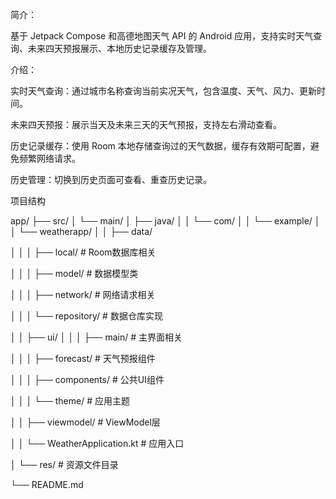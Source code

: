 简介：

基于 Jetpack Compose 和高德地图天气 API 的 Android 应用，支持实时天气查询、未来四天预报展示、本地历史记录缓存及管理。


介绍：

实时天气查询：通过城市名称查询当前实况天气，包含温度、天气、风力、更新时间。

未来四天预报：展示当天及未来三天的天气预报，支持左右滑动查看。

历史记录缓存：使用 Room 本地存储查询过的天气数据，缓存有效期可配置，避免频繁网络请求。

历史管理：切换到历史页面可查看、重查历史记录。




项目结构

app/
├── src/
│   └── main/
│       ├── java/
│       │   └── com/
│       │       └── example/
│       │           └── weatherapp/
│       │               ├── data/

│       │               │   ├── local/              # Room数据库相关

│       │               │   ├── model/              # 数据模型类

│       │               │   ├── network/            # 网络请求相关

│       │               │   └── repository/         # 数据仓库实现

│       │               ├── ui/
│       │               │   ├── main/               # 主界面相关

│       │               │   ├── forecast/           # 天气预报组件

│       │               │   ├── components/         # 公共UI组件

│       │               │   └── theme/              # 应用主题

│       │               ├── viewmodel/              # ViewModel层

│       │               └── WeatherApplication.kt    # 应用入口

│       └── res/                                    # 资源文件目录

└── README.md
